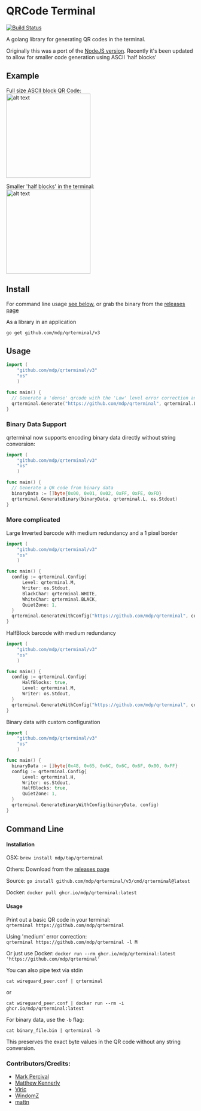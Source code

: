 # QRCode Terminal

[![Build Status](https://github.com/mdp/qrterminal/actions/workflows/build.yml/badge.svg)](https://github.com/mdp/qrterminal/actions/workflows/build.yml)

A golang library for generating QR codes in the terminal.

Originally this was a port of the [NodeJS version](https://github.com/gtanner/qrcode-terminal). Recently it's been updated to allow for smaller code generation using ASCII 'half blocks'

## Example
Full size ASCII block QR Code:  
<img src="https://user-images.githubusercontent.com/2868/37992336-0ba06b56-31d1-11e8-9d32-5c6bb008dc74.png" alt="alt text" width="225" height="225">

Smaller 'half blocks' in the terminal:  
<img src="https://user-images.githubusercontent.com/2868/37992371-243d4238-31d1-11e8-92f8-e34a794b21af.png" alt="alt text" width="225" height="225">

## Install

For command line usage [see below](https://github.com/mdp/qrterminal#command-line), or grab the binary from the [releases page](https://github.com/mdp/qrterminal/releases)

As a library in an application

`go get github.com/mdp/qrterminal/v3`

## Usage

```go
import (
    "github.com/mdp/qrterminal/v3"
    "os"
    )

func main() {
  // Generate a 'dense' qrcode with the 'Low' level error correction and write it to Stdout
  qrterminal.Generate("https://github.com/mdp/qrterminal", qrterminal.L, os.Stdout)
}
```

### Binary Data Support

qrterminal now supports encoding binary data directly without string conversion:

```go
import (
    "github.com/mdp/qrterminal/v3"
    "os"
    )

func main() {
  // Generate a QR code from binary data
  binaryData := []byte{0x00, 0x01, 0x02, 0xFF, 0xFE, 0xFD}
  qrterminal.GenerateBinary(binaryData, qrterminal.L, os.Stdout)
}
```

### More complicated

Large Inverted barcode with medium redundancy and a 1 pixel border
```go
import (
    "github.com/mdp/qrterminal/v3"
    "os"
    )

func main() {
  config := qrterminal.Config{
      Level: qrterminal.M,
      Writer: os.Stdout,
      BlackChar: qrterminal.WHITE,
      WhiteChar: qrterminal.BLACK,
      QuietZone: 1,
  }
  qrterminal.GenerateWithConfig("https://github.com/mdp/qrterminal", config)
}
```

HalfBlock barcode with medium redundancy
```go
import (
    "github.com/mdp/qrterminal/v3"
    "os"
    )

func main() {
  config := qrterminal.Config{
      HalfBlocks: true,
      Level: qrterminal.M,
      Writer: os.Stdout,
  }
  qrterminal.GenerateWithConfig("https://github.com/mdp/qrterminal", config)
}
```

Binary data with custom configuration
```go
import (
    "github.com/mdp/qrterminal/v3"
    "os"
    )

func main() {
  binaryData := []byte{0x48, 0x65, 0x6C, 0x6C, 0x6F, 0x00, 0xFF}
  config := qrterminal.Config{
      Level: qrterminal.H,
      Writer: os.Stdout,
      HalfBlocks: true,
      QuietZone: 1,
  }
  qrterminal.GenerateBinaryWithConfig(binaryData, config)
}
```


## Command Line

#### Installation

OSX: `brew install mdp/tap/qrterminal`

Others: Download from the [releases page](https://github.com/mdp/qrterminal/releases)

Source: `go install github.com/mdp/qrterminal/v3/cmd/qrterminal@latest`

Docker: `docker pull ghcr.io/mdp/qrterminal:latest`

#### Usage

Print out a basic QR code in your terminal:  
`qrterminal https://github.com/mdp/qrterminal`

Using 'medium' error correction:  
`qrterminal https://github.com/mdp/qrterminal -l M`

Or just use Docker: `docker run --rm ghcr.io/mdp/qrterminal:latest 'https://github.com/mdp/qrterminal'`

You can also pipe text via stdin

`cat wireguard_peer.conf | qrterminal`

or

`cat wireguard_peer.conf | docker run --rm -i ghcr.io/mdp/qrterminal:latest`

For binary data, use the `-b` flag:

`cat binary_file.bin | qrterminal -b`

This preserves the exact byte values in the QR code without any string conversion.


### Contributors/Credits:

- [Mark Percival](https://github.com/mdp)
- [Matthew Kennerly](https://github.com/mtkennerly)  
- [Viric](https://github.com/viric)  
- [WindomZ](https://github.com/WindomZ)  
- [mattn](https://github.com/mattn)  
